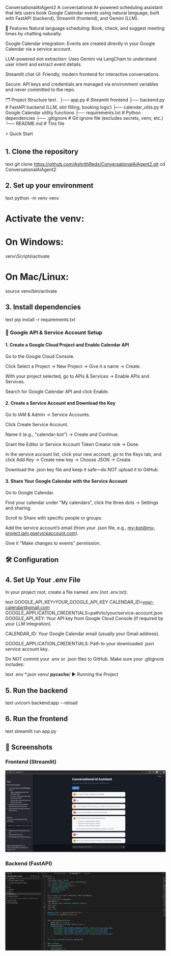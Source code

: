 ConversationalAiAgent2
A conversational AI-powered scheduling assistant that lets users book Google Calendar events using natural language, built with FastAPI (backend), Streamlit (frontend), and Gemini (LLM).

🚀 Features
Natural language scheduling: Book, check, and suggest meeting times by chatting naturally.

Google Calendar integration: Events are created directly in your Google Calendar via a service account.

LLM-powered slot extraction: Uses Gemini via LangChain to understand user intent and extract event details.

Streamlit chat UI: Friendly, modern frontend for interactive conversations.

Secure: API keys and credentials are managed via environment variables and never committed to the repo.

🗂️ Project Structure
text
.
├── app.py              # Streamlit frontend
├── backend.py          # FastAPI backend (LLM, slot filling, booking logic)
├── calendar_utils.py   # Google Calendar utility functions
├── requirements.txt    # Python dependencies
├── .gitignore          # Git ignore file (excludes secrets, venv, etc.)
└── README.md           # This file

⚡ Quick Start
## 1. Clone the repository
text
git clone https://github.com/AshrithRedx/ConversationalAiAgent2.git
cd ConversationalAiAgent2
## 2. Set up your environment
text
python -m venv venv
# Activate the venv:
# On Windows:
venv\Scripts\activate
# On Mac/Linux:
source venv/bin/activate
## 3. Install dependencies
text
pip install -r requirements.txt
 ### 🔑 Google API & Service Account Setup
#### 1. Create a Google Cloud Project and Enable Calendar API
Go to the Google Cloud Console.

Click Select a Project → New Project → Give it a name → Create.

With your project selected, go to APIs & Services → Enable APIs and Services.

Search for Google Calendar API and click Enable.

#### 2. Create a Service Account and Download the Key
Go to IAM & Admin → Service Accounts.

Click Create Service Account.

Name it (e.g., "calendar-bot") → Create and Continue.

Grant the Editor or Service Account Token Creator role → Done.

In the service account list, click your new account, go to the Keys tab, and click Add Key → Create new key → Choose JSON → Create.

Download the .json key file and keep it safe—do NOT upload it to GitHub.

#### 3. Share Your Google Calendar with the Service Account
Go to Google Calendar.

Find your calendar under "My calendars", click the three dots → Settings and sharing.

Scroll to Share with specific people or groups.

Add the service account’s email (from your .json file, e.g., my-bot@my-project.iam.gserviceaccount.com).

Give it "Make changes to events" permission.

 ## 🛠️ Configuration
 ## 4. Set Up Your .env File
In your project root, create a file named .env (not .env.txt):

text
GOOGLE_API_KEY=YOUR_GOOGLE_API_KEY
CALENDAR_ID=your-calendar@gmail.com
GOOGLE_APPLICATION_CREDENTIALS=path/to/your/service-account.json
GOOGLE_API_KEY: Your API key from Google Cloud Console (if required by your LLM integration).

CALENDAR_ID: Your Google Calendar email (usually your Gmail address).

GOOGLE_APPLICATION_CREDENTIALS: Path to your downloaded .json service account key.

Do NOT commit your .env or .json files to GitHub.
Make sure your .gitignore includes:

text
.env
*.json
venv/
__pycache__/
▶️ Running the Project
## 5. Run the backend
text
uvicorn backend:app --reload
## 6. Run the frontend
text
streamlit run app.py

## 📸 Screenshots

### Frontend (Streamlit)
![Frontend Screenshot](sample1.png)

### Backend (FastAPI)
![Backend Screenshot](sample2.png)
 


